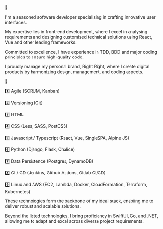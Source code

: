 👋

I'm a seasoned software developer specialising in crafting innovative user interfaces.

My expertise lies in front-end development, where I excel in analysing requirements and designing customised technical solutions using React, Vue and other leading frameworks.

Committed to excellence, I have experience in TDD, BDD and major coding principles to ensure high-quality code.

I proudly manage my personal brand, Right Right, where I create digital products by harmonizing design, management, and coding aspects.

🚀

1️⃣ Agile (SCRUM, Kanban)

2️⃣ Versioning (Git)

3️⃣ HTML

4️⃣ CSS (Less, SASS, PostCSS)

5️⃣ Javascript / Typescript (React, Vue, SingleSPA, Alpine JS)

6️⃣ Python (Django, Flask, Chalice)

7️⃣ Data Persistence (Postgres, DynamoDB)

8️⃣ CI / CD (Jenkins, Github Actions, Gitlab CI/CD)

9️⃣ Linux and AWS (EC2, Lambda, Docker, CloudFormation, Terraform, Kubernetes)

These technologies form the backbone of my ideal stack, enabling me to deliver robust and scalable solutions.

Beyond the listed technologies, I bring proficiency in SwiftUI, Go, and .NET, allowing me to adapt and excel across diverse project requirements.
